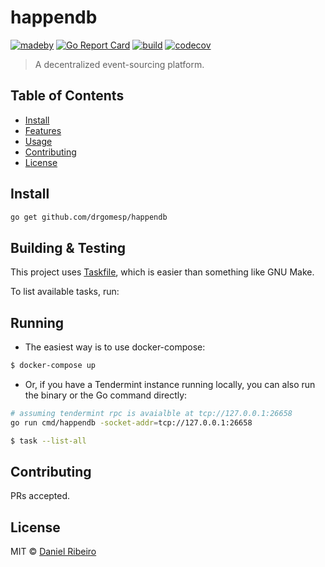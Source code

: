 # happendb

[![madeby](https://img.shields.io/badge/made%20by-%40drgomesp-blue)](https://github.com/drgomesp/)
[![Go Report Card](https://goreportcard.com/badge/github.com/drgomesp/happendb)](https://goreportcard.com/report/github.com/drgomesp/happendb)
[![build](https://github.com/drgomesp/happendb/actions/workflows/go-test.yml/badge.svg?style=squared)](https://github.com/drgomesp/happendb/actions)
[![codecov](https://codecov.io/gh/drgomesp/happendb/branch/main/graph/badge.svg?token=BRMFJRJV2X)](https://codecov.io/gh/drgomesp/happendb)

> A decentralized event-sourcing platform.

## Table of Contents

- [Install](#install)
- [Features](#features)
- [Usage](#usage)
- [Contributing](#contributing)
- [License](#license)

## Install

```bash
go get github.com/drgomesp/happendb
```

## Building & Testing

This project uses [Taskfile](https://taskfile.dev/), which is easier than something like GNU Make.

To list available tasks, run:

## Running

- The easiest way is to use docker-compose:

```bash
$ docker-compose up
```

- Or, if you have a Tendermint instance running locally, you can also run the binary or the Go command directly:

```bash
# assuming tendermint rpc is avaialble at tcp://127.0.0.1:26658
go run cmd/happendb -socket-addr=tcp://127.0.0.1:26658
```

```bash
$ task --list-all
```

## Contributing

PRs accepted.

## License

MIT © [Daniel Ribeiro](https://github.com/drgomesp)
